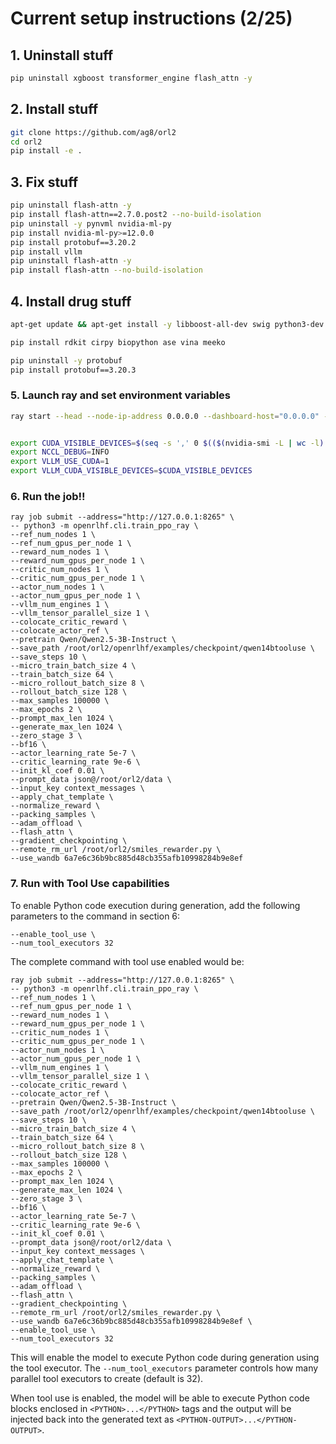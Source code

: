 # Current setup instructions (2/25)

## 1. Uninstall stuff

```bash
pip uninstall xgboost transformer_engine flash_attn -y
```

## 2. Install stuff

```bash
git clone https://github.com/ag8/orl2
cd orl2
pip install -e .
```

## 3. Fix stuff

```bash
pip uninstall flash-attn -y
pip install flash-attn==2.7.0.post2 --no-build-isolation
pip uninstall -y pynvml nvidia-ml-py
pip install nvidia-ml-py>=12.0.0
pip install protobuf==3.20.2
pip install vllm
pip uninstall flash-attn -y
pip install flash-attn --no-build-isolation
```

## 4. Install drug stuff

```bash
apt-get update && apt-get install -y libboost-all-dev swig python3-dev build-essential libopenbabel-dev python3-openbabel

pip install rdkit cirpy biopython ase vina meeko

pip uninstall -y protobuf
pip install protobuf==3.20.3
```

### 5. Launch ray and set environment variables

```bash
ray start --head --node-ip-address 0.0.0.0 --dashboard-host="0.0.0.0" --num-gpus $(nvidia-smi -L | wc -l)


export CUDA_VISIBLE_DEVICES=$(seq -s ',' 0 $(($(nvidia-smi -L | wc -l) - 1)))
export NCCL_DEBUG=INFO
export VLLM_USE_CUDA=1
export VLLM_CUDA_VISIBLE_DEVICES=$CUDA_VISIBLE_DEVICES
```

### 6. Run the job!!

```
ray job submit --address="http://127.0.0.1:8265" \
-- python3 -m openrlhf.cli.train_ppo_ray \
--ref_num_nodes 1 \
--ref_num_gpus_per_node 1 \
--reward_num_nodes 1 \
--reward_num_gpus_per_node 1 \
--critic_num_nodes 1 \
--critic_num_gpus_per_node 1 \
--actor_num_nodes 1 \
--actor_num_gpus_per_node 1 \
--vllm_num_engines 1 \
--vllm_tensor_parallel_size 1 \
--colocate_critic_reward \
--colocate_actor_ref \
--pretrain Qwen/Qwen2.5-3B-Instruct \
--save_path /root/orl2/openrlhf/examples/checkpoint/qwen14btooluse \
--save_steps 10 \
--micro_train_batch_size 4 \
--train_batch_size 64 \
--micro_rollout_batch_size 8 \
--rollout_batch_size 128 \
--max_samples 100000 \
--max_epochs 2 \
--prompt_max_len 1024 \
--generate_max_len 1024 \
--zero_stage 3 \
--bf16 \
--actor_learning_rate 5e-7 \
--critic_learning_rate 9e-6 \
--init_kl_coef 0.01 \
--prompt_data json@/root/orl2/data \
--input_key context_messages \
--apply_chat_template \
--normalize_reward \
--packing_samples \
--adam_offload \
--flash_attn \
--gradient_checkpointing \
--remote_rm_url /root/orl2/smiles_rewarder.py \
--use_wandb 6a7e6c36b9bc885d48cb355afb10998284b9e8ef
```

### 7. Run with Tool Use capabilities

To enable Python code execution during generation, add the following parameters to the command in section 6:

```
--enable_tool_use \
--num_tool_executors 32
```

The complete command with tool use enabled would be:

```
ray job submit --address="http://127.0.0.1:8265" \
-- python3 -m openrlhf.cli.train_ppo_ray \
--ref_num_nodes 1 \
--ref_num_gpus_per_node 1 \
--reward_num_nodes 1 \
--reward_num_gpus_per_node 1 \
--critic_num_nodes 1 \
--critic_num_gpus_per_node 1 \
--actor_num_nodes 1 \
--actor_num_gpus_per_node 1 \
--vllm_num_engines 1 \
--vllm_tensor_parallel_size 1 \
--colocate_critic_reward \
--colocate_actor_ref \
--pretrain Qwen/Qwen2.5-3B-Instruct \
--save_path /root/orl2/openrlhf/examples/checkpoint/qwen14btooluse \
--save_steps 10 \
--micro_train_batch_size 4 \
--train_batch_size 64 \
--micro_rollout_batch_size 8 \
--rollout_batch_size 128 \
--max_samples 100000 \
--max_epochs 2 \
--prompt_max_len 1024 \
--generate_max_len 1024 \
--zero_stage 3 \
--bf16 \
--actor_learning_rate 5e-7 \
--critic_learning_rate 9e-6 \
--init_kl_coef 0.01 \
--prompt_data json@/root/orl2/data \
--input_key context_messages \
--apply_chat_template \
--normalize_reward \
--packing_samples \
--adam_offload \
--flash_attn \
--gradient_checkpointing \
--remote_rm_url /root/orl2/smiles_rewarder.py \
--use_wandb 6a7e6c36b9bc885d48cb355afb10998284b9e8ef \
--enable_tool_use \
--num_tool_executors 32
```

This will enable the model to execute Python code during generation using the tool executor. The `--num_tool_executors` parameter controls how many parallel tool executors to create (default is 32).

When tool use is enabled, the model will be able to execute Python code blocks enclosed in `<PYTHON>...</PYTHON>` tags and the output will be injected back into the generated text as `<PYTHON-OUTPUT>...</PYTHON-OUTPUT>`.
